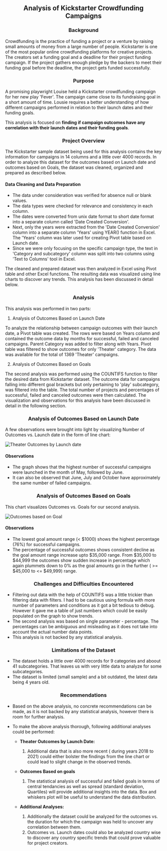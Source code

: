 <h2> <p align=center> Analysis of Kickstarter Crowdfunding Campaigns </p> </h3>

<h3> <p align=center> Background  </p> </h3>

Crowdfunding is the practice of funding a project or a venture by raising small amounts of money from a large number of people. Kickstarter is one of the most popular online crowdfunding platforms for creative projects. The creators set a funding goal and a deadline for their project funding campaign. If the project gathers enough pledge by the backers to meet their funding goal before the deadline, the project gets funded successfully.

<h3> <p align=center> Purpose </p> </h3>

A promising playwright Louise held a Kickstarter crowdfunding campaign for her new play 'Fever'. The campaign came close to its fundraising goal in a short amount of time. Lousie requires a better understanding of how different campaigns performed in relation to their launch dates and their funding goals. 

This analysis is focused on **finding if campaign outcomes have any correlation with their launch dates and their funding goals**.

<h3> <p align=center> Project Overview </p> </h3>

The Kickstarter sample dataset being used for this analysis contains the key information for campaigns in 14 columns and a little over 4000 records. In order to analyze this dataset for the outcomes based on Launch date and outcomes based on Goals, the dataset was cleaned, organized and prepared as described below. 

<h4> <p align=left> Data Cleaning and Data Preparation </p> </h4>

* The data under consideration was verified for absence null or blank values.
* The data types were checked for relevance and consistency in each column.
* The dates were converted from unix date format to short date format into a separate column called 'Date Created Conversion'. 
* Next, only the years were extracted from the 'Date Created Conversion' column into a separate column 'Years' using YEAR() function in Excel. The 'Years' column was later used for creating Pivot table based on Launch date.
* Since we were only focusing on the specific campaign type, the text in 'Category and subcategory' column was split into two columns using 'Text to Columns' tool in Excel.

The cleaned and prepared dataset was then analyzed in Excel using Pivot table and other Excel functions. The resulting data was visualized using line charts to discover any trends. This analysis has been discussed in detail below.

<h3> <p align=center> Analysis </p> </h3>

This analysis was performed in two parts:

1. Analysis of Outcomes Based on Launch Date

To analyze the relationship between campaign outcomes with their launch date, a Pivot table was created. The rows were based on Years column and contained the outcome data by months for successful, failed and canceled campaigns.
Parent Category was added to filter along with Years. Pivot table was filtered to show outcomes for only 'Theater' category. The data was available for the total of 1369 'Theater' campaigns.

2. Analysis  of Outcomes Based on Goals

The second analysis was performed using the COUNTIFS function to filter the desired data from Kickstarter dataset. The outcome data for campaigns falling into different goal brackets but only pertaining to 'play' subcategory, was filtered into the table. The total number of projects and percentages of successful, failed and canceled outcomes were then calculated. The visualization and observations for this analysis have been discussed in detail in the following section.


 <h3> <p align=center> Analysis of Outcomes Based on Launch Date  </p> </h3>
 
 A few observations were brought into light by visualizing Number of Outcomes vs. Launch date in the form of line chart:

![Theater Outcomes by Launch date](https://user-images.githubusercontent.com/90424752/138645504-a13454cf-9d68-463f-b3db-5b6131773b60.png)

<h4> <p align=left> Observations </p> </h4>

* The graph shows that the highest number of successful campaigns were launched in the month of May, followed by June.
* It can also be observed that June, July and October have approximately the same number of failed campaigns.


<h3> <p align=center> Analysis of Outcomes Based on Goals </p> </h3>

This chart visualizes Outcomes vs. Goals for our second analysis.

![Outcomes based on Goal](https://user-images.githubusercontent.com/90424752/138645589-0bec9a29-83d9-472a-9eb3-672cb078ccee.png)

<h4> <p align=left> Observations </p> </h4>

* The lowest goal amount range (< $1000) shows the highest percentage (76%) for successful campaigns. 
* The percentage of successful outcomes shows consistent decline as the goal amount range increase upto $35,000 range. From $35,000 to $44,999 the outcomes show sudden increase in percentage which again plummets down to 0% as the goal amounts go in the further ( >= $45,000 to <= $49,999) range.

<h3> <p align=center> Challenges and Difficulties Encountered </p> </h3>

* Filtering out data with the help of COUNTIFS was a little trickier than filtering data with filters. I had to be cautious using formula with more number of parameters and conditions as it got a bit tedious to debug. However it gave me a table of just numbers which could be easily populated on the graph to show trends.
* The second analysis was based on single parameter - percentage. The percentages can be ambiguous and misleading as it does not take into account the actual number data points. 
* This analysis is not backed by any statistical analysis.

<h3> <p align=center> Limitations of the Dataset </p> </h3>

* The dataset holds a little over 4000 records for 9 categories and aboout 41 subcategories. That leaves us with very little data to analyze for some subcategories.
* The dataset is limited (small sample) and a bit outdated, the latest data being 4 years old.


<h3> <p align=center>  Recommendations </p> </h3>

* Based on the above analysis, no concrete recommendations can be made, as it is not backed by any statistical analysis, however there is room for further         analysis.
* To make the above analysis thorough, following additional analyses could be performed:

  * **Theater Outcomes by Launch Date:**
    1. Additional data that is also more recent ( during years 2018 to 2021) could either bolster the findings from the line chart or could lead to slight change     in the observed trends.
    
  * **Outcomes Based on goals**
    1. The statistical analysis of successful and failed goals in terms of central tendancies as well as spread (standard deviation, Quartiles) will provide            additional insights into the data. Box and whiskers plot will be useful to understand the data distribution.

  * **Additional Analyses:**
    1. Additionally the dataset could be analyzed for the outcomes vs. the duration for which the campaign was held to uncover any correlation between them.
    2. Outcomes vs. Launch dates could also be analyzed country wise to discover any country specific trends that could prove valuable for project creators.

